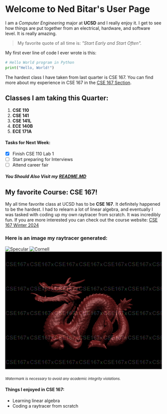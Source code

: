 # Welcome to Ned Bitar's User Page

I am a *Computer Engineering* major at **UCSD** and I really enjoy it. I get to see how things are put together from an electrical, hardware, and software level. It is really amazing. 
> My favorite quote of all time is: *"Start Early and Start Often".*

My first ever line of code I ever wrote is this:
```python
# Hello World program in Python
print("Hello, World!")
```

The hardest class I have taken from last quarter is CSE 167. You can find more about my experience in CSE 167 in the [CSE 167 Section](#my-favorite-course-cse-167).

## Classes I am taking this Quarter:

1. **CSE 110**
2. **CSE 141**
3. **CSE 141L**
4. **ECE 140B**
5. **ECE 171A**

#### Tasks for Next Week:
- [x] Finish CSE 110 Lab 1
- [ ] Start preparing for Interviews
- [ ] Attend career fair

##### You Should Also Visit my [README.MD](README.md)

## My favorite Course: CSE 167!

My all time favorite class at UCSD has to be **CSE 167**. It definitely happened to be the hardest. I had to relearn a lot of linear algebra, and eventually I was tasked with coding up my own raytracer from scratch. It was incredibly fun. If you are more interested you can check out the course website: [CSE 167 Winter 2024](https://cseweb.ucsd.edu//~viscomp/classes/cse167/wi24/index.html)


### Here is an image my raytracer generated:
![Specular](https://raviucsdgroup.s3.amazonaws.com/hw3/1fdcb4a94eab2a0bb148f2d2cf5f8a0d/20240321184156/scene4-specular.png)
![Cornell](https://raviucsdgroup.s3.amazonaws.com/hw3/1fdcb4a94eab2a0bb148f2d2cf5f8a0d/20240321184156/scene6.png)
![Raytracer Image](scene7.png)

<sub>*Watermark is necessary to avoid any academic integrity violations.*</sub>

#### Things I enjoyed in CSE 167:
- Learning linear algebra
- Coding a raytracer from scratch


